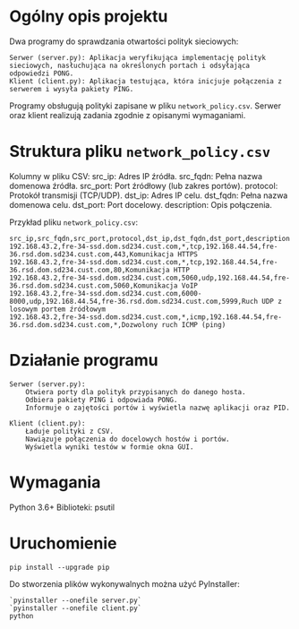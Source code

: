 # Ogólny opis projektu

Dwa programy do sprawdzania otwartości polityk sieciowych:

    Serwer (server.py): Aplikacja weryfikująca implementację polityk sieciowych, nasłuchująca na określonych portach i odsyłająca odpowiedzi PONG.
    Klient (client.py): Aplikacja testująca, która inicjuje połączenia z serwerem i wysyła pakiety PING.

Programy obsługują polityki zapisane w pliku `network_policy.csv`. Serwer oraz klient realizują zadania zgodnie z opisanymi wymaganiami.

# Struktura pliku `network_policy.csv`

Kolumny w pliku CSV:
    src_ip: Adres IP źródła.
    src_fqdn: Pełna nazwa domenowa źródła.
    src_port: Port źródłowy (lub zakres portów).
    protocol: Protokół transmisji (TCP/UDP).
    dst_ip: Adres IP celu.
    dst_fqdn: Pełna nazwa domenowa celu.
    dst_port: Port docelowy.
    description: Opis połączenia.

Przykład pliku `network_policy.csv`:
```
src_ip,src_fqdn,src_port,protocol,dst_ip,dst_fqdn,dst_port,description
192.168.43.2,fre-34-ssd.dom.sd234.cust.com,*,tcp,192.168.44.54,fre-36.rsd.dom.sd234.cust.com,443,Komunikacja HTTPS
192.168.43.2,fre-34-ssd.dom.sd234.cust.com,*,tcp,192.168.44.54,fre-36.rsd.dom.sd234.cust.com,80,Komunikacja HTTP
192.168.43.2,fre-34-ssd.dom.sd234.cust.com,5060,udp,192.168.44.54,fre-36.rsd.dom.sd234.cust.com,5060,Komunikacja VoIP
192.168.43.2,fre-34-ssd.dom.sd234.cust.com,6000-8000,udp,192.168.44.54,fre-36.rsd.dom.sd234.cust.com,5999,Ruch UDP z losowym portem źródłowym
192.168.43.2,fre-34-ssd.dom.sd234.cust.com,*,icmp,192.168.44.54,fre-36.rsd.dom.sd234.cust.com,*,Dozwolony ruch ICMP (ping)
```

# Działanie programu

    Serwer (server.py):
        Otwiera porty dla polityk przypisanych do danego hosta.
        Odbiera pakiety PING i odpowiada PONG.
        Informuje o zajętości portów i wyświetla nazwę aplikacji oraz PID.

    Klient (client.py):
        Ładuje polityki z CSV.
        Nawiązuje połączenia do docelowych hostów i portów.
        Wyświetla wyniki testów w formie okna GUI.

# Wymagania

Python 3.6+
Biblioteki: psutil


# Uruchomienie

`pip install --upgrade pip`

Do stworzenia plików wykonywalnych można użyć PyInstaller:

    `pyinstaller --onefile server.py`
    `pyinstaller --onefile client.py`
    python